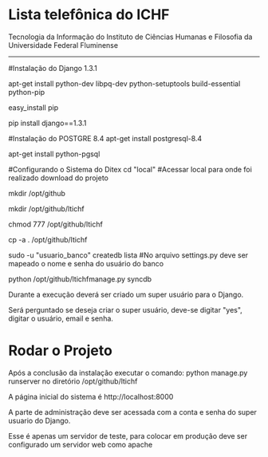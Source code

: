 Lista telefônica do ICHF
=====================

Tecnologia da Informação do Instituto de Ciências Humanas e Filosofia da Universidade Federal Fluminense

_______________________

#Instalação do Django 1.3.1

apt-get install python-dev libpq-dev python-setuptools build-essential python-pip

easy_install pip

pip install django==1.3.1

#Instalação do POSTGRE 8.4
apt-get install postgresql-8.4

apt-get install python-pgsql

#Configurando o Sistema do Ditex
cd "local" 				#Acessar local para onde foi realizado download do projeto

mkdir /opt/github	

mkdir /opt/github/ltichf

chmod 777 /opt/github/ltichf		

cp -a . /opt/github/ltichf

sudo -u "usuario_banco" createdb lista 	#No arquivo settings.py deve ser mapeado o nome e senha do usuário do banco

python /opt/github/ltichfmanage.py syncdb

Durante a execução deverá ser criado um super usuário para o Django.

Será perguntado se deseja criar o super usuário, deve-se digitar "yes", digitar o usuário, email e senha.


Rodar o Projeto
================
Após a conclusão da instalação executar o comando: python manage.py runserver no diretório /opt/github/ltichf

A página inicial do sistema é http://localhost:8000

A parte de administração deve ser acessada com a conta e senha do super usuario do Django.

Esse é apenas um servidor de teste, para colocar em produção deve ser configurado um servidor web como apache
